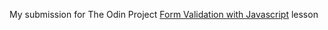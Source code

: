 My submission for The Odin Project [Form Validation with Javascript](https://www.theodinproject.com/lessons/node-path-javascript-form-validation-with-javascript) lesson
